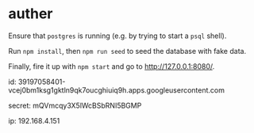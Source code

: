 # auther

Ensure that `postgres` is running (e.g. by trying to start a `psql` shell).

Run `npm install`, then `npm run seed` to seed the database with fake data.

Finally, fire it up with `npm start` and go to http://127.0.0.1:8080/.


id: 39197058401-vcej0bm1ksg1gktln9qk7oucghiuiq9h.apps.googleusercontent.com

secret: mQVmcqy3X5lWcBSbRNI5BGMP

ip: 192.168.4.151